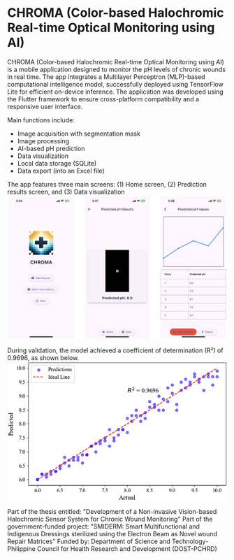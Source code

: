 # CHROMA (Color-based Halochromic Real-time Optical Monitoring using AI)

CHROMA (Color-based Halochromic Real-time Optical Monitoring using AI) is a mobile application designed to monitor the pH levels of chronic wounds in real time. The app integrates a Multilayer Perceptron (MLP)-based computational intelligence model, successfully deployed using TensorFlow Lite for efficient on-device inference. The application was developed using the Flutter framework to ensure cross-platform compatibility and a responsive user interface.

Main functions include:
- Image acquisition with segmentation mask
- Image processing
- AI-based pH prediction
- Data visualization
- Local data storage (SQLite)
- Data export (into an Excel file)

The app features three main screens: (1) Home screen, (2) Prediction results screen, and (3) Data visualization
![Diagram](assets/fig.png)

During validation, the model achieved a coefficient of determination (R²) of 0.9696, as shown below.
![Diagram](assets/fig2.png)

Part of the thesis entitled: "Development of a Non-invasive Vision-based Halochromic Sensor System for Chronic Wound Monitoring"
Part of the government-funded project: "SMIDERM: Smart Multifunctional and Indigenous Dressings sterilized using the Electron Beam as Novel wound Repair Matrices"
Funded by: Department of Science and Technology-Philippine Council for Health Research and Development (DOST-PCHRD)

